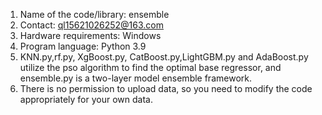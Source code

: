 1. Name of the code/library: ensemble
2. Contact: ql15621026252@163.com
3. Hardware requirements: Windows
4. Program language: Python 3.9
5. KNN.py,rf.py, XgBoost.py, CatBoost.py,LightGBM.py and AdaBoost.py utilize the pso algorithm to find the optimal base regressor, and ensemble.py is a two-layer model ensemble framework.
6. There is no permission to upload data, so you need to modify the code appropriately for your own data.
